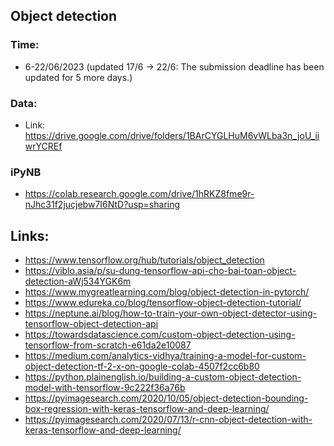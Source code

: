 
## Object detection

### Time:
- 6-22/06/2023 (updated 17/6 -> 22/6: The submission deadline has been updated for 5 more days.)


### Data:
- Link:  https://drive.google.com/drive/folders/1BArCYGLHuM6vWLba3n_joU_iiwrYCREf

### iPyNB
- https://colab.research.google.com/drive/1hRKZ8fme9r-nJhc31f2jucjebw7I6NtD?usp=sharing  

## Links:  
- https://www.tensorflow.org/hub/tutorials/object_detection
- https://viblo.asia/p/su-dung-tensorflow-api-cho-bai-toan-object-detection-aWj534YGK6m  
- https://www.mygreatlearning.com/blog/object-detection-in-pytorch/  
- https://www.edureka.co/blog/tensorflow-object-detection-tutorial/  
- https://neptune.ai/blog/how-to-train-your-own-object-detector-using-tensorflow-object-detection-api  
- https://towardsdatascience.com/custom-object-detection-using-tensorflow-from-scratch-e61da2e10087  
- https://medium.com/analytics-vidhya/training-a-model-for-custom-object-detection-tf-2-x-on-google-colab-4507f2cc6b80  
- https://python.plainenglish.io/building-a-custom-object-detection-model-with-tensorflow-9c222f36a76b  
- https://pyimagesearch.com/2020/10/05/object-detection-bounding-box-regression-with-keras-tensorflow-and-deep-learning/  
- https://pyimagesearch.com/2020/07/13/r-cnn-object-detection-with-keras-tensorflow-and-deep-learning/  

